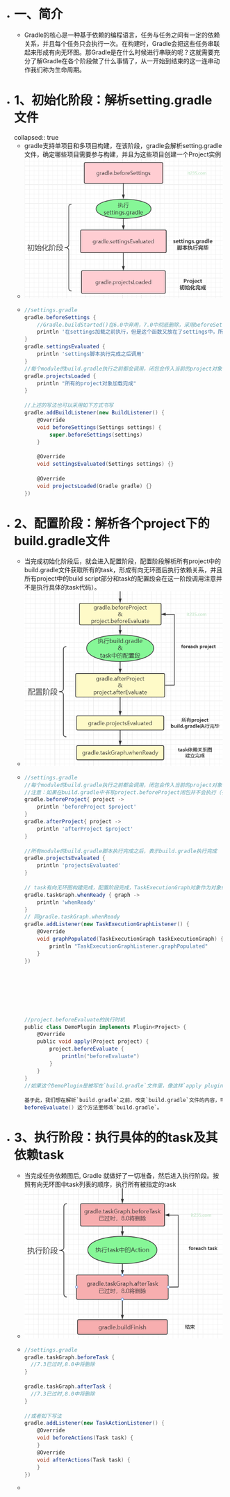 - # 一、简介
	- Gradle的核心是一种基于依赖的编程语言，任务与任务之间有一定的依赖关系，并且每个任务只会执行一次。在构建时，Gradle会把这些任务串联起来形成有向无环图。那Gradle是在什么时候进行串联的呢？这就需要充分了解Gradle在各个阶段做了什么事情了，从一开始到结束的这一连串动作我们称为生命周期。
- # 1、初始化阶段：解析setting.gradle文件
  collapsed:: true
	- gradle支持单项目和多项目构建，在该阶段，gradle会解析setting.gradle文件，确定哪些项目需要参与构建，并且为这些项目创建一个Project实例
	- ![image.png](../assets/image_1664526248423_0.png)
	- ```groovy
	  //settings.gradle
	  gradle.beforeSettings {
	      //Gradle.buildStarted()在6.0中弃用，7.0中彻底删除，采用beforeSettings替代
	      println '在settings加载之前执行，但是这个函数又放在了settings中，所以不会执行'
	  }
	  gradle.settingsEvaluated {
	      println 'settings脚本执行完成之后调用'
	  }
	  //每个module的build.gradle执行之前都会调用，闭包会传入当前的project对象作为参数
	  gradle.projectsLoaded {
	      println "所有的project对象加载完成"
	  }
	  
	  //上述的写法也可以采用如下方式书写
	  gradle.addBuildListener(new BuildListener() {
	      @Override
	      void beforeSettings(Settings settings) {
	          super.beforeSettings(settings)
	      }
	      
	      @Override
	      void settingsEvaluated(Settings settings) {}
	  
	      @Override
	      void projectsLoaded(Gradle gradle) {}
	  })
	  
	  ```
- # 2、配置阶段：解析各个project下的build.gradle文件
	- 当完成初始化阶段后，就会进入配置阶段，配置阶段解析所有project中的build.gradle文件获取所有的task，形成有向无环图后执行依赖关系，并且所有project中的build script部分和task的配置段会在这一阶段调用注意并不是执行具体的task代码）。
	- ![image.png](../assets/image_1664526302684_0.png)
	- ```groovy
	  //settings.gradle
	  //每个module的build.gradle执行之前都会调用，闭包会传入当前的project对象作为参数
	  //注意：如果在build.gradle中书写project.beforeProject闭包并不会执行（子模块的情况另说），参照gradle.beforeSettings函数
	  gradle.beforeProject{ project ->
	      println 'beforeProject $project'
	  }
	  gradle.afterProject{ project ->
	      println 'afterProject $project'
	  }
	  
	  //所有module的build.gradle脚本执行完成之后，表示build.gradle执行完成
	  gradle.projectsEvaluated {
	      println 'projectsEvaluated'
	  }
	  
	  // task有向无环图构建完成，配置阶段完成，TaskExecutionGraph对象作为对象传入闭包
	  gradle.taskGraph.whenReady { graph ->
	      println 'whenReady'
	  }
	  // 同gradle.taskGraph.whenReady
	  gradle.addListener(new TaskExecutionGraphListener() {
	      @Override
	      void graphPopulated(TaskExecutionGraph taskExecutionGraph) {
	          println "TaskExecutionGraphListener.graphPopulated"
	      }
	  })
	  
	  
	  
	  
	  
	  
	  
	  //project.beforeEvaluate的执行时机
	  public class DemoPlugin implements Plugin<Project> {
	      @Override
	      public void apply(Project project) {
	          project.beforeEvaluate {
	              println("beforeEvaluate")
	          }
	      }
	  }
	  //如果这个DemoPlugin是被写在`build.gradle`文件里，像这样`apply plugin: 'demoPlugin'`，`beforeEvaluate()`方法不会执行，而如果是在rootPlugin里，调用subProject的`apply plugin 'demoPlugin'`，则`beforeEvaluate()`会被执行。原因是`beforeEvaluate()`这个方法是在解析`build.gradle`文件之前执行，在`build.gradle`中才注册`beforeEvaluate()`监听方法，已经晚了。
	  
	  基于此，我们想在解析`build.gradle`之前，改变`build.gradle`文件的内容，可以在
	  beforeEvaluate() 这个方法里修改`build.gradle`。
	  
	  ```
- # 3、执行阶段：执行具体的的task及其依赖task
	- 当完成任务依赖图后, Gradle 就做好了一切准备，然后进入执行阶段。按照有向无环图中task列表的顺序，执行所有被指定的task
	- ![image.png](../assets/image_1664527138396_0.png)
	- ```groovy
	  //settings.gradle
	  gradle.taskGraph.beforeTask {
	  	//7.3已过时,8.0中将删除
	  }
	  
	  gradle.taskGraph.afterTask {
	  	//7.3已过时,8.0中将删除
	  }
	  
	  //或者如下写法
	  gradle.addListener(new TaskActionListener() {
	      @Override
	      void beforeActions(Task task) {
	      }
	      @Override
	      void afterActions(Task task) {
	      }
	  })
	  
	  ```
	-